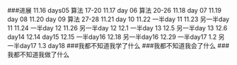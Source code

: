 ###进展
	11.16 days05 算法 17-20
	11.17 day 06 算法 20-26
	11.18 day 07 
	11.19 day 08
	11.20 day 09 算法 27-28
	11.21 day 10 
	11.22 一半day 11 
	11.23 另一半day 11
	11.24 一半day 12
	11.26 另一半day 12
	12.1  一半day 13
	12.5  另一半day 13
	12.6  day14
	12.14 day15
	12.15 一半day16
	12.18 另一半day16
	12.29 一半day17
	1.2   另一半day17
	1.3   day18 
###我都不知道我学了什么
###我都不知道我会了什么
###我都不知道我做了什么
